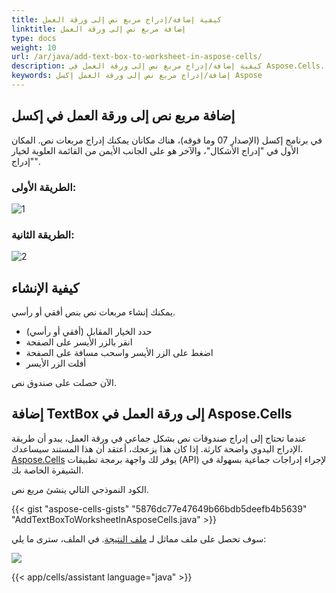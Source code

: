 ```yaml
---
title: كيفية إضافة/إدراج مربع نص إلى ورقة العمل
linktitle: إضافة مربع نص إلى ورقة العمل
type: docs
weight: 10
url: /ar/java/add-text-box-to-worksheet-in-aspose-cells/
description: كيفية إضافة/إدراج مربع نص إلى ورقة العمل في Aspose.Cells.
keywords: إضافة/إدراج مربع نص إلى ورقة العمل إكسل Aspose
---
```


## إضافة مربع نص إلى ورقة العمل في إكسل

في برنامج إكسل (الإصدار 07 وما فوقه)، هناك مكانان يمكنك إدراج مربعات نص. المكان الأول في "إدراج الأشكال"، والآخر هو على الجانب الأيمن من القائمة العلوية لخيار "إدراج".

### الطريقة الأولى:

![1](1.png)

### الطريقة الثانية:

![2](2.png)

## كيفية الإنشاء

يمكنك إنشاء مربعات نص بنص أفقي أو رأسي.

- حدد الخيار المقابل (أفقي أو رأسي)
- انقر بالزر الأيسر على الصفحة
- اضغط على الزر الأيسر واسحب مسافة على الصفحة
- أفلت الزر الأيسر

الآن حصلت على صندوق نص.

## إضافة TextBox إلى ورقة العمل في Aspose.Cells

عندما تحتاج إلى إدراج صندوقات نص بشكل جماعي في ورقة العمل، يبدو أن طريقة الإدراج اليدوي واضحة كارثة. إذا كان هذا يزعجك، أعتقد أن هذا المستند سيساعدك. [Aspose.Cells](https://products.aspose.com/cells/) يوفر لك واجهة برمجة تطبيقات (API) لإجراء إدراجات جماعية بسهولة في الشيفرة الخاصة بك.

الكود النموذجي التالي ينشئ مربع نص.

{{< gist "aspose-cells-gists" "5876dc77e47649b66bdb5deefb4b5639" "AddTextBoxToWorksheetInAsposeCells.java" >}}

سوف تحصل على ملف مماثل لـ [ملف النتيجة](result.xlsx). في الملف، سترى ما يلي:

![](52449.png)

{{< app/cells/assistant language="java" >}}
